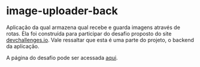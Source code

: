 # image-uploader-back

Aplicação da qual armazena qual recebe e guarda imagens através de rotas. Ela foi construída para participar do desafio proposto do site [devchallenges.io](https://devchallenges.io/). Vale ressaltar que esta é uma parte do projeto, o backend da aplicação.

A página do desafio pode ser acessada [aqui](https://devchallenges.io/challenges/O2iGT9yBd6xZBrOcVirx#).

